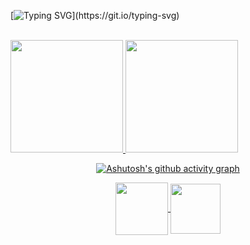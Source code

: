 [![Typing SVG](https://readme-typing-svg.herokuapp.com?font=Fira+Code&pause=1000&color=F7005D&background=CAFFB800&center=true&vCenter=true&random=false&width=435&lines=Hello%2C+my+name+is+Tha%C3%ADs!;I'm+a+software+engineering+student!;Welcome+to+my+github!)](https://git.io/typing-svg)

<br> 
<div>
  <a href="https://github.com/iamthais">
<img height="180em" src="https://github-readme-stats.vercel.app/api?username=iamthais&show_icons=true&theme=dracula">
<img height="180em" src="https://github-readme-stats.vercel.app/api/top-langs/?username=iamthais&layout=compact&theme=dracula">
</div>


<div align="center" >


![Ashutosh's github activity graph](https://ssr-contributions-svg.vercel.app/_/iamthais?chart=3dbar&gap=0.6&scale=2&flatten=2&animation=wave&animation_duration=1&animation_delay=0.05&animation_amplitude=20&animation_frequency=0.5&animation_wave_center=10_0&format=svg&weeks=30&theme=red&dark=true) 

</div>

<div align="center"> 
<a href="https://www.instagram.com/thais.stnchk/" target="_blank">
<img align="center" height="84" width="84" src="https://github.com/carolbarbosa101/carolbarbosa101/assets/44561610/88a3dd4d-f85e-4141-af09-a2667d81df5b">
</a>

<a  href="www.linkedin.com/in/thaísstanchack" target=_blank>
<img align="center"  height="80" width="80" src="https://github.com/carolbarbosa101/carolbarbosa101/assets/44561610/bc26a6f8-f0d3-4f15-82e1-55680c48f269">
</a>

</div>

